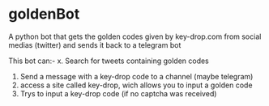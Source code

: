 # goldenBot
A python bot that gets the golden codes given by key-drop.com from social medias (twitter) and sends it back to a telegram bot 

   This bot can:-
   x. Search for tweets containing golden codes
   1. Send a message with a key-drop code to a channel (maybe telegram) 
   2. access a site called key-drop, wich allows you to input a golden code
   3. Trys to input a key-drop code (if no captcha was received)
